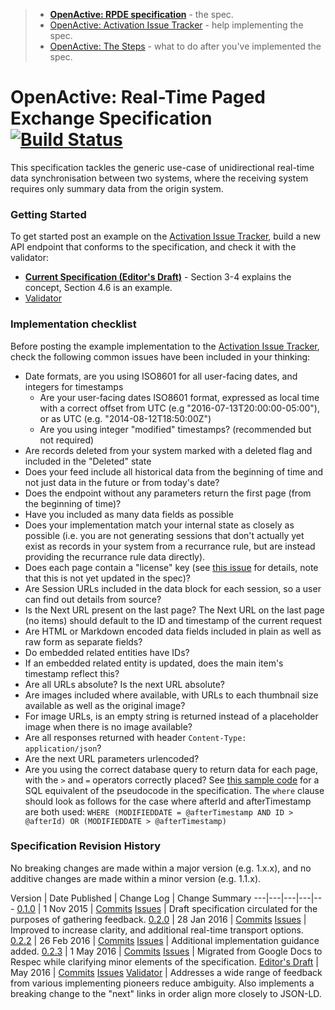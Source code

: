 > - **[OpenActive: RPDE specification](hhttps://github.com/openactive/realtime-paged-data-exchange/blob/master/README.md)** - the spec.
> - [OpenActive: Activation Issue Tracker](https://github.com/openactive/activation/blob/master/README.md) - help implementing the spec. 
> - [OpenActive: The Steps](https://www.openactive.io/technology.html#the-steps) - what to do after you've implemented the spec. 

# OpenActive: Real-Time Paged Exchange Specification [![Build Status](https://travis-ci.org/openactive/realtime-paged-data-exchange.svg?branch=master)](https://travis-ci.org/openactive/realtime-paged-data-exchange)

This specification tackles the generic use-case of unidirectional real-time data synchronisation between two systems, where the receiving system requires only summary data from the origin system.

[//]: # (Below the SNIP is included in Openactive.io)
[//]: # (_SNIP_)

###  Getting Started

To get started post an example on the [Activation Issue Tracker](https://github.com/openactive/activation/blob/master/README.md), build a new API endpoint that conforms to the specification, and check it with the validator:

- **[Current Specification (Editor's Draft)](https://www.openactive.io/realtime-paged-data-exchange/)** - Section 3-4 explains the concept, Section 4.6 is an example.
- [Validator](https://www.openactive.io/endpoint-validator/)

###  Implementation checklist

Before posting the example implementation to the [Activation Issue Tracker](https://github.com/openactive/activation/blob/master/README.md), check the following common issues have been included in your thinking:

- Date formats, are you using ISO8601 for all user-facing dates, and integers for timestamps
  - Are your user-facing dates ISO8601 format, expressed as local time with a correct offset from UTC (e.g "2016-07-13T20:00:00-05:00"), or as UTC (e.g. "2014-08-12T18:50:00Z")
  - Are you using integer "modified" timestamps? (recommended but not required)
- Are records deleted from your system marked with a deleted flag and included in the "Deleted" state
- Does your feed include all historical data from the beginning of time and not just data in the future or from today's date? 
- Does the endpoint without any parameters return the first page (from the beginning of time)?
- Have you included as many data fields as possible
- Does your implementation match your internal state as closely as possible (i.e. you are not generating sessions that don't actually yet exist as records in your system from a recurrance rule, but are instead providing the recurrance rule data directly).
- Does each page contain a "license" key (see [this issue](https://github.com/openactive/activation/issues/19) for details, note that this is not yet updated in the spec)?
- Are Session URLs included in the data block for each session, so a user can find out details from source?
- Is the Next URL present on the last page? The Next URL on the last page (no items) should default to the ID and timestamp of the current request
- Are HTML or Markdown encoded data fields included in plain as well as raw form as separate fields?
- Do embedded related entities have IDs?
- If an embedded related entity is updated, does the main item's timestamp reflect this?
- Are all URLs absolute? Is the next URL absolute?
- Are images included where available, with URLs to each thumbnail size available as well as the original image?
- For image URLs, is an empty string is returned instead of a placeholder image when there is no image available?
- Are all responses returned with header `Content-Type: application/json`?
- Are the next URL parameters urlencoded?
- Are you using the correct database query to return data for each page, with the `>` and `=` operators correctly placed? See [this sample code](https://github.com/openactive/rpde-sample-azure/blob/master/RpdeSample/run.csx) for a SQL equivalent of the pseudocode in the specification. The `where` clause should look as follows for the case where afterId and afterTimestamp are both used: `WHERE (MODIFIEDDATE = @afterTimestamp AND ID > @afterId) OR (MODIFIEDDATE > @afterTimestamp)`

### Specification Revision History

No breaking changes are made within a major version (e.g. 1.x.x), and no additive changes are made within a minor version (e.g. 1.1.x).

Version | Date Published | Change Log | Change Summary
---|---|---|---|---
 [0.1.0](https://www.openactive.io/realtime-paged-data-exchange/0.1.0/) | 1 Nov 2015  | [Commits](https://github.com/openactive/realtime-paged-data-exchange/commits/master/0.1.0/index.html) [Issues](https://github.com/openactive/realtime-paged-data-exchange/milestones/0.1.0) | Draft specification circulated for the purposes of gathering feedback.
 [0.2.0](https://www.openactive.io/realtime-paged-data-exchange/0.2.0/) | 28 Jan 2016 | [Commits](https://github.com/openactive/realtime-paged-data-exchange/commits/master/0.2.0/index.html) [Issues](https://github.com/openactive/realtime-paged-data-exchange/milestones/0.2.0) | Improved to increase clarity, and additional real-time transport options.
 [0.2.2](https://www.openactive.io/realtime-paged-data-exchange/0.2.2/) | 26 Feb 2016 | [Commits](https://github.com/openactive/realtime-paged-data-exchange/commits/master/0.2.2/index.html) [Issues](https://github.com/openactive/realtime-paged-data-exchange/milestones/0.2.2) | Additional implementation guidance added.
 [0.2.3](https://www.openactive.io/realtime-paged-data-exchange/0.2.3/) | 1 May 2016 | [Commits](https://github.com/openactive/realtime-paged-data-exchange/commits/master/0.2.3/index.html) [Issues](https://github.com/openactive/realtime-paged-data-exchange/milestones/0.2.3) | Migrated from Google Docs to Respec while clarifying minor elements of the specification.
 [Editor's Draft](https://www.openactive.io/realtime-paged-data-exchange/) | May 2016 | [Commits](https://github.com/openactive/realtime-paged-data-exchange/commits/master/EditorsDraft/index.html)  [Issues](https://github.com/openactive/realtime-paged-data-exchange/milestones/Editor's%20Draft) [Validator](https://www.openactive.io/endpoint-validator/) | Addresses a wide range of feedback from various implementing pioneers reduce ambiguity. Also implements a breaking change to the "next" links in order align more closely to JSON-LD.
